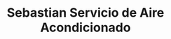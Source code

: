 ---
title: "Sebastian Servicio de Aire Acondicionado"
url: /parrita/sebastian-servicio-de-aire-acondicionado/
shop: Autowerkstatt
---